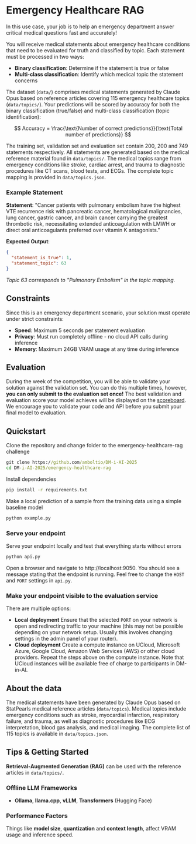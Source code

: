 # Emergency Healthcare RAG

In this use case, your job is to help an emergency department answer critical medical questions fast and accurately!

You will receive medical statements about emergency healthcare conditions that need to be evaluated for truth and classified by topic. Each statement must be processed in two ways:
- **Binary classification**: Determine if the statement is true or false
- **Multi-class classification**: Identify which medical topic the statement concerns

The dataset (```data/```) comprises medical statements generated by Claude Opus based on reference articles covering 115 emergency healthcare topics (```data/topics/```). Your predictions will be scored by accuracy for both the binary classification (true/false) and multi-class classification (topic identification):

$$
Accuracy = \frac{\text{Number of correct predictions}}{\text{Total number of predictions}}
$$

The training set, validation set and evaluation set contain 200, 200 and 749 statements respectively. All statements are generated based on the medical reference material found in ```data/topics/```. The medical topics range from emergency conditions like stroke, cardiac arrest, and trauma to diagnostic procedures like CT scans, blood tests, and ECGs. The complete topic mapping is provided in ```data/topics.json```.

### Example Statement
**Statement**: "Cancer patients with pulmonary embolism have the highest VTE recurrence risk with pancreatic cancer, hematological malignancies, lung cancer, gastric cancer, and brain cancer carrying the greatest thrombotic risk, necessitating extended anticoagulation with LMWH or direct oral anticoagulants preferred over vitamin K antagonists."

**Expected Output**:
```json
{
  "statement_is_true": 1,
  "statement_topic": 63
}
```
*Topic 63 corresponds to "Pulmonary Embolism" in the topic mapping.*

## Constraints

Since this is an emergency department scenario, your solution must operate under strict constraints:

- **Speed**: Maximum 5 seconds per statement evaluation
- **Privacy**: Must run completely offline - no cloud API calls during inference
- **Memory**: Maximum 24GB VRAM usage at any time during inference

## Evaluation
During the week of the competition, you will be able to validate your solution against the validation set. You can do this multiple times, however, **you can only submit to the evaluation set once!** The best validation and evaluation score your model achieves will be displayed on the <a href="https://cases.dmiai.dk/teams"> scoreboard</a>. We encourage you to validate your code and API before you submit your final model to evaluation.

## Quickstart
Clone the repository and change folder to the emergency-healthcare-rag challenge

```cmd
git clone https://github.com/amboltio/DM-i-AI-2025
cd DM-i-AI-2025/emergency-healthcare-rag
```
Install dependencies
```cmd
pip install -r requirements.txt
```
Make a local prediction of a sample from the training data using a simple baseline model
```cmd
python example.py
```
### Serve your endpoint
Serve your endpoint locally and test that everything starts without errors

```cmd
python api.py
```
Open a browser and navigate to http://localhost:9050. You should see a message stating that the endpoint is running. 
Feel free to change the `HOST` and `PORT` settings in `api.py`. 

### Make your endpoint visible to the evaluation service
There are multiple options:
- **Local deployment** Ensure that the selected `PORT` on your network is open and redirecting traffic to your machine (this may not be possible depending on your network setup. Usually this involves changing settings in the admin panel of your router). 
- **Cloud deployment** Create a compute instance on UCloud, Microsoft Azure, Google Cloud, Amazon Web Services (AWS) or other cloud providers. Repeat the steps above on the compute instance. Note that UCloud instances will be available free of charge to participants in DM-in-AI.


## About the data
The medical statements have been generated by Claude Opus based on StatPearls medical reference articles (```data/topics```). Medical topics include emergency conditions such as stroke, myocardial infarction, respiratory failure, and trauma, as well as diagnostic procedures like ECG interpretation, blood gas analysis, and medical imaging. The complete list of 115 topics is available in ```data/topics.json```.

## Tips & Getting Started

**Retrieval-Augmented Generation (RAG)** can be used with the reference articles in ```data/topics/```.

### Offline LLM Frameworks
- **Ollama**, **llama.cpp**, **vLLM**, **Transformers** (Hugging Face)

### Performance Factors
Things like **model size**, **quantization** and **context length**, affect VRAM usage and inference speed.